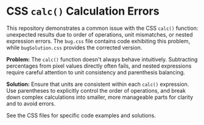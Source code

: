 # CSS `calc()` Calculation Errors

This repository demonstrates a common issue with the CSS `calc()` function: unexpected results due to order of operations, unit mismatches, or nested expression errors. The `bug.css` file contains code exhibiting this problem, while `bugSolution.css` provides the corrected version.

**Problem:** The `calc()` function doesn't always behave intuitively.  Subtracting percentages from pixel values directly often fails, and nested expressions require careful attention to unit consistency and parenthesis balancing.

**Solution:** Ensure that units are consistent within each `calc()` expression. Use parentheses to explicitly control the order of operations, and break down complex calculations into smaller, more manageable parts for clarity and to avoid errors.

See the CSS files for specific code examples and solutions.